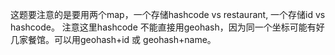 这题要注意的是要用两个map，一个存储hashcode vs restaurant, 一个存储id vs hashcode。
注意这里hashcode 不能直接用geohash，因为同一个坐标可能有好几家餐馆。可以用geohash+id 或 geohash+name。